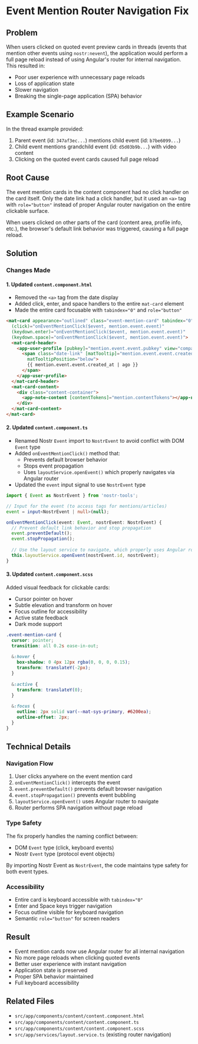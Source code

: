 # Event Mention Router Navigation Fix

## Problem
When users clicked on quoted event preview cards in threads (events that mention other events using `nostr:nevent`), the application would perform a full page reload instead of using Angular's router for internal navigation. This resulted in:
- Poor user experience with unnecessary page reloads
- Loss of application state
- Slower navigation
- Breaking the single-page application (SPA) behavior

## Example Scenario
In the thread example provided:
1. Parent event (id: `347af3ec...`) mentions child event (id: `b7be6099...`)
2. Child event mentions grandchild event (id: `d5d03b9b...`) with video content
3. Clicking on the quoted event cards caused full page reload

## Root Cause
The event mention cards in the content component had no click handler on the card itself. Only the date link had a click handler, but it used an `<a>` tag with `role="button"` instead of proper Angular router navigation on the entire clickable surface.

When users clicked on other parts of the card (content area, profile info, etc.), the browser's default link behavior was triggered, causing a full page reload.

## Solution

### Changes Made

#### 1. Updated `content.component.html`
- Removed the `<a>` tag from the date display
- Added click, enter, and space handlers to the entire `mat-card` element
- Made the entire card focusable with `tabindex="0"` and `role="button"`

```html
<mat-card appearance="outlined" class="event-mention-card" tabindex="0" role="button"
  (click)="onEventMentionClick($event, mention.event.event)"
  (keydown.enter)="onEventMentionClick($event, mention.event.event)"
  (keydown.space)="onEventMentionClick($event, mention.event.event)">
  <mat-card-header>
    <app-user-profile [pubkey]="mention.event.event.pubkey" view="compact">
      <span class="date-link" [matTooltip]="mention.event.event.created_at * 1000 | date: 'medium'"
        matTooltipPosition="below">
        {{ mention.event.event.created_at | ago }}
      </span>
    </app-user-profile>
  </mat-card-header>
  <mat-card-content>
    <div class="content-container">
      <app-note-content [contentTokens]="mention.contentTokens"></app-note-content>
    </div>
  </mat-card-content>
</mat-card>
```

#### 2. Updated `content.component.ts`
- Renamed Nostr `Event` import to `NostrEvent` to avoid conflict with DOM `Event` type
- Added `onEventMentionClick()` method that:
  - Prevents default browser behavior
  - Stops event propagation
  - Uses `layoutService.openEvent()` which properly navigates via Angular router
- Updated the `event` input signal to use `NostrEvent` type

```typescript
import { Event as NostrEvent } from 'nostr-tools';

// Input for the event (to access tags for mentions/articles)
event = input<NostrEvent | null>(null);

onEventMentionClick(event: Event, nostrEvent: NostrEvent) {
  // Prevent default link behavior and stop propagation
  event.preventDefault();
  event.stopPropagation();
  
  // Use the layout service to navigate, which properly uses Angular router
  this.layoutService.openEvent(nostrEvent.id, nostrEvent);
}
```

#### 3. Updated `content.component.scss`
Added visual feedback for clickable cards:
- Cursor pointer on hover
- Subtle elevation and transform on hover
- Focus outline for accessibility
- Active state feedback
- Dark mode support

```scss
.event-mention-card {
  cursor: pointer;
  transition: all 0.2s ease-in-out;
  
  &:hover {
    box-shadow: 0 4px 12px rgba(0, 0, 0, 0.15);
    transform: translateY(-2px);
  }
  
  &:active {
    transform: translateY(0);
  }
  
  &:focus {
    outline: 2px solid var(--mat-sys-primary, #6200ea);
    outline-offset: 2px;
  }
}
```

## Technical Details

### Navigation Flow
1. User clicks anywhere on the event mention card
2. `onEventMentionClick()` intercepts the event
3. `event.preventDefault()` prevents default browser navigation
4. `event.stopPropagation()` prevents event bubbling
5. `layoutService.openEvent()` uses Angular router to navigate
6. Router performs SPA navigation without page reload

### Type Safety
The fix properly handles the naming conflict between:
- DOM `Event` type (click, keyboard events)
- Nostr `Event` type (protocol event objects)

By importing Nostr Event as `NostrEvent`, the code maintains type safety for both event types.

### Accessibility
- Entire card is keyboard accessible with `tabindex="0"`
- Enter and Space keys trigger navigation
- Focus outline visible for keyboard navigation
- Semantic `role="button"` for screen readers

## Result
- Event mention cards now use Angular router for all internal navigation
- No more page reloads when clicking quoted events
- Better user experience with instant navigation
- Application state is preserved
- Proper SPA behavior maintained
- Full keyboard accessibility

## Related Files
- `src/app/components/content/content.component.html`
- `src/app/components/content/content.component.ts`
- `src/app/components/content/content.component.scss`
- `src/app/services/layout.service.ts` (existing router navigation)
